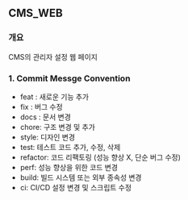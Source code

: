 ## CMS_WEB

### **개요**

CMS의 관리자 설정 웹 페이지

### 1. Commit Messge Convention

- feat : 새로운 기능 추가
- fix : 버그 수정
- docs : 문서 변경
- chore: 구조 변경 및 추가
- style: 디자인 변경
- test: 테스트 코드 추가, 수정, 삭제
- refactor: 코드 리팩토링 (성능 향상 X, 단순 버그 수정)
- perf: 성능 향상을 위한 코드 변경
- build: 빌드 시스템 또는 외부 종속성 변경
- ci: CI/CD 설정 변경 및 스크립트 수정
